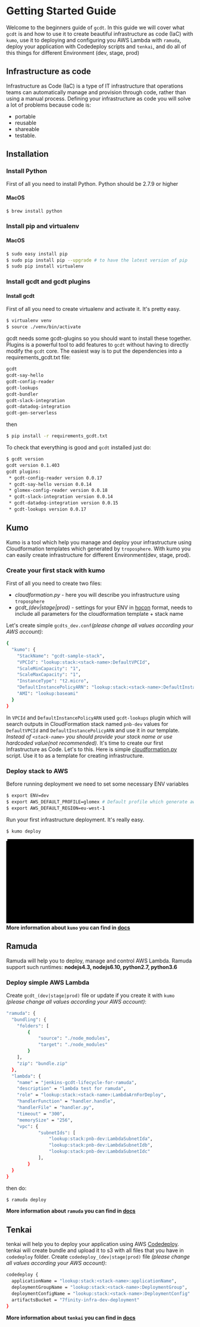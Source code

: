 # Getting Started Guide
Welcome to the beginners guide of `gcdt`. In this guide we will cover what `gcdt` is and how to use it to
create beautiful infrastructure as code (IaC) with `kumo`, use it to deploying and configuring you AWS Lambda with `ramuda`,
deploy your application with Codedeploy scripts and `tenkai`, and do all of this things for different Environment (dev, stage, prod)
## Infrastructure as code
Infrastructure as Code (IaC) is a type of IT infrastructure that operations teams can automatically manage and provision through code, rather than using a manual process. Defining your infrastructure as code you will solve a lot of problems because code is:
- portable
- reusable
- shareable
- testable.
## Installation
### Install Python
First of all you need to install Python. Python should be 2.7.9 or higher
#### MacOS
```bash
$ brew install python
```
### Install pip and virtualenv
#### MacOS
```bash
$ sudo easy install pip
$ sudo pip install pip --upgrade # to have the latest version of pip
$ sudo pip install virtualenv
```
### Install gcdt and gcdt plugins
#### Install gcdt
First of all you need to create virtualenv and activate it. It's pretty easy.
```bash
$ virtualenv venv
$ source ./venv/bin/activate
```
gcdt needs some gcdt-glugins so you should want to install these together. Plugins is a powerful tool to add features to `gcdt` without having to directly modify the `gcdt` core. The easiest way is to put the dependencies into a requirements_gcdt.txt file:
```bash
gcdt
gcdt-say-hello
gcdt-config-reader
gcdt-lookups
gcdt-bundler
gcdt-slack-integration
gcdt-datadog-integration
gcdt-gen-serverless
```
then
```bash
$ pip install -r requirements_gcdt.txt
```
To check that everything is good and `gcdt` installed just do:
```bash
$ gcdt version
gcdt version 0.1.403
gcdt plugins:
 * gcdt-config-reader version 0.0.17
 * gcdt-say-hello version 0.0.14
 * glomex-config-reader version 0.0.18
 * gcdt-slack-integration version 0.0.14
 * gcdt-datadog-integration version 0.0.15
 * gcdt-lookups version 0.0.17
```

## Kumo
Kumo is a tool which help you manage and deploy your infrastructure using Cloudformation templates which generated by `troposphere`. With kumo you can easily create infrastructure for different Environment(dev, stage, prod).

### Create your first stack with kumo
First of all you need to create two files:
* *cloudformation.py* - here you will describe you infrastructure using `troposphere`
* *gcdt_(dev|stage|prod)* - settings for your ENV in [hocon](https://github.com/typesafehub/config/blob/master/HOCON.md) format, needs to include all parameters for the cloudformation template + stack name

Let's create simple `gcdts_dev.conf`*(please change all values according your AWS account)*:
```bash
{
  "kumo": {
    "StackName": "gcdt-sample-stack",
    "VPCId": "lookup:stack:<stack-name>:DefaultVPCId",
    "ScaleMinCapacity": "1",
    "ScaleMaxCapacity": "1",
    "InstanceType": "t2.micro",
    "DefaultInstancePolicyARN": "lookup:stack:<stack-name>:DefaultInstancePolicyARN",
    "AMI": "lookup:baseami"
  }
}
```
In `VPCId` and `DefaultInstancePolicyARN` used `gcdt-lookups` plugin which will search outputs in CloudFormation stack named `pnb-dev` values for `DefaultVPCId` and `DefaultInstancePolicyARN` and use it in our template. *Instead of `<stack-name>` you should provide your stack name or use hardcoded value(not recommended).*
It's time to create our first Infrastructure as Code. Let's to this.
Here is simple [cloudformation.py](https://github.com/glomex/gcdt-sample-stack/blob/master/infrastructure/cloudformation.py) script. Use it to as a template for creating infrastructure.

### Deploy stack to AWS
Before running deployment we need to set some necessary ENV variables
```bash
$ export ENV=dev
$ export AWS_DEFAULT_PROFILE=glomex # Default profile which generate aws-mfa
$ export AWS_DEFAULT_REGION=eu-west-1
```
Run your first infrastructure deployment. It's really easy.
```bash
$ kumo deploy
```
![Kumo deploy output](_static/gifs/kumo_deploy_output.gif "Kumo_Deploy_Output")
**More information about `kumo` you can find in [docs](http://gcdt.readthedocs.io/en/latest/20_kumo.html)**

## Ramuda
Ramuda will help you to deploy, manage and control AWS Lambda. Ramuda support such runtimes: **nodejs4.3, nodejs6.10, python2.7, python3.6**
### Deploy simple AWS Lambda
Create `gcdt_(dev|stage|prod)` file or update if you create it with `kumo` *(please change all values according your AWS account)*:
```bash
"ramuda": {
  "bundling": {
    "folders": [
        {
            "source": "./node_modules",
            "target": "./node_modules"
        }
    ],
    "zip": "bundle.zip"
  },
  "lambda": {
    "name" = "jenkins-gcdt-lifecycle-for-ramuda",
    "description" = "lambda test for ramuda",
    "role" = "lookup:stack:<stack-name>:LambdaArnForDeploy",
    "handlerFunction" = "handler.handle",
    "handlerFile" = "handler.py",
    "timeout" = "300",
    "memorySize" = "256",
    "vpc": {
            "subnetIds": [
                "lookup:stack:pnb-dev:LambdaSubnetIda",
                "lookup:stack:pnb-dev:LambdaSubnetIdb",
                "lookup:stack:pnb-dev:LambdaSubnetIdc"
            ],
        }
  }
}
```
then do:
```bash
$ ramuda deploy
```
**More information about `ramuda` you can find in [docs](http://gcdt.readthedocs.io/en/latest/40_ramuda.html)**

## Tenkai
tenkai will help you to deploy your application using AWS [Codedeploy](https://aws.amazon.com/codedeploy/).
tenkai will create bundle and upload it to s3 with all files that you have in `codedeploy` folder. Create `codedeploy_(dev|stage|prod)` file *(please change all values according your AWS account)*:
```bash
codedeploy {
  applicationName = "lookup:stack:<stack-name>:applicationName",
  deploymentGroupName = "lookup:stack:<stack-name>:DeploymentGroup",
  deploymentConfigName = "lookup:stack:<stack-name>:DeploymentConfig"
  artifactsBucket = "7finity-infra-dev-deployment"
}
```
**More information about `tenkai` you can find in [docs](http://gcdt.readthedocs.io/en/latest/30_tenkai.html)**
